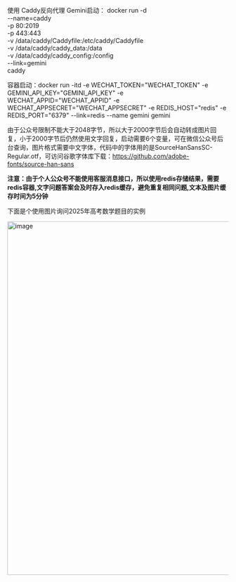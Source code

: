 使用 Caddy反向代理 Gemini启动：
docker run -d \
    --name=caddy \
    -p 80:2019 \
    -p 443:443 \
    -v /data/caddy/Caddyfile:/etc/caddy/Caddyfile \
    -v /data/caddy/caddy_data:/data \
    -v /data/caddy/caddy_config:/config \
    --link=gemini \
    caddy



容器启动：docker run -itd -e WECHAT_TOKEN="WECHAT_TOKEN" -e GEMINI_API_KEY="GEMINI_API_KEY"  -e WECHAT_APPID="WECHAT_APPID" -e WECHAT_APPSECRET="WECHAT_APPSECRET" -e REDIS_HOST="redis" -e REDIS_PORT="6379" --link=redis --name gemini gemini  

由于公众号限制不能大于2048字节，所以大于2000字节后会自动转成图片回复，小于2000字节后仍然使用文字回复，启动需要6个变量，可在微信公众号后台查询，图片格式需要中文字体，代码中的字体用的是SourceHanSansSC-Regular.otf，可访问谷歌字体库下载：https://github.com/adobe-fonts/source-han-sans  

**注意：由于个人公众号不能使用客服消息接口，所以使用redis存储结果，需要redis容器,文字问题答案会及时存入redis缓存，避免重复相同问题,文本及图片缓存时间为5分钟**  

下面是个使用图片询问2025年高考数学题目的实例

<img width="805" alt="image" src="https://github.com/user-attachments/assets/b77857a6-f0a3-457e-8900-bd5141e045a9" />


